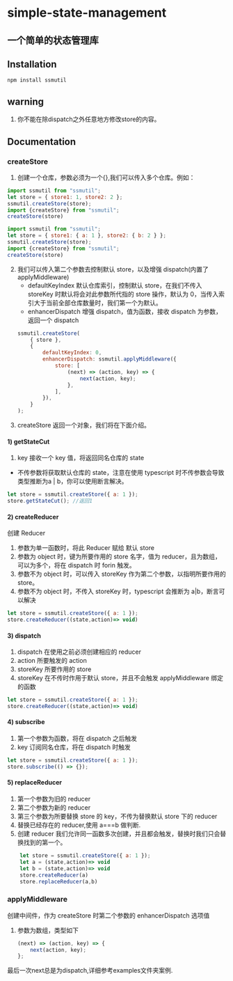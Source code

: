 # simple-state-management

## 一个简单的状态管理库

## Installation

```
npm install ssmutil
```

## warning
1. 你不能在除dispatch之外任意地方修改store的内容。
## Documentation

### createStore

1. 创建一个仓库，参数必须为一个{},我们可以传入多个仓库。例如：

```js
import ssmutil from "ssmutil";
let store = { store1: 1, store2: 2 };
ssmutil.createStore(store);
import {createStore} from "ssmutil";
createStore(store)
```

```js
import ssmutil from "ssmutil";
let store = { store1: { a: 1 }, store2: { b: 2 } };
ssmutil.createStore(store);
import {createStore} from "ssmutil";
createStore(store)
```

2. 我们可以传入第二个参数去控制默认 store，以及增强 dispatch(内置了 applyMiddleware)
    - defaultKeyIndex 默认仓库索引，控制默认 store，在我们不传入 storeKey 时默认将会对此参数所代指的 store 操作，默认为 0，当传入索引大于当前全部仓库数量时，我们第一个为默认。
    - enhancerDispatch 增强 dispatch，值为函数，接收 dispatch 为参数，返回一个 dispatch
    ```js
    ssmutil.createStore(
        { store },
        {
            defaultKeyIndex: 0,
            enhancerDispatch: ssmutil.applyMiddleware({
                store: [
                    (next) => (action, key) => {
                        next(action, key);
                    },
                ],
            }),
        }
    );
    ```
3. createStore 返回一个对象，我们将在下面介绍。

#### 1) getStateCut

1. key 接收一个 key 值，将返回同名仓库的 state

-   不传参数将获取默认仓库的 state，注意在使用 typescript 时不传参数会导致类型推断为a | b，你可以使用断言解决。

```js
let store = ssmutil.createStore({ a: 1 });
store.getStateCut(); //返回1
```

#### 2) createReducer

创建 Reducer

1. 参数为单一函数时，将此 Reducer 赋给 默认 store
2. 参数为 object 时，键为所要作用的 store 名字，值为 reducer，且为数组，可以为多个，将在 dispatch 时 forin 触发。
3. 参数不为 object 时，可以传入 storeKey 作为第二个参数，以指明所要作用的 store。
4. 参数不为 object 时，不传入 storeKey 时，typescript 会推断为 a|b，断言可以解决

```js
let store = ssmutil.createStore({ a: 1 });
store.createReducer((state,action)=> void)
```

#### 3) dispatch

1. dispatch 在使用之前必须创建相应的 reducer
2. action 所要触发的 action
3. storeKey 所要作用的 store
4. storeKey 在不传时作用于默认 store，并且不会触发 applyMiddleware 绑定的函数

```js
let store = ssmutil.createStore({ a: 1 });
store.createReducer((state,action)=> void)
```

#### 4) subscribe

1. 第一个参数为函数，将在 dispatch 之后触发
2. key 订阅同名仓库，将在 dispatch 时触发

```js
let store = ssmutil.createStore({ a: 1 });
store.subscribe(() => {});
```

#### 5) replaceReducer

1. 第一个参数为旧的 reducer
2. 第二个参数为新的 reducer
3. 第三个参数为所要替换 store 的 key，不传为替换默认 store 下的 reducer
4. 替换已经存在的 reducer,使用 a===b 做判断.
5. 创建 reducer 我们允许同一函数多次创建，并且都会触发，替换时我们只会替换找到的第一个。

```js
    let store = ssmutil.createStore({ a: 1 });
    let a = (state,action)=> void
    let b = (state,action)=> void
    store.createReducer(a)
    store.replaceReducer(a,b)
```

### applyMiddleware

创建中间件，作为 createStore 时第二个参数的 enhancerDispatch 选项值

1. 参数为数组，类型如下
    ```js
    (next) => (action, key) => {
        next(action, key);
    };
    ```
 最后一次next总是为dispatch,详细参考examples文件夹案例.
